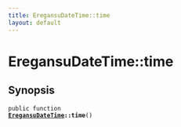 ```yaml
---
title: EregansuDateTime::time
layout: default
---
```


# EregansuDateTime::time

## Synopsis

<code>public function <b><a href="EregansuDateTime">EregansuDateTime</a>::time</b>()</code>

